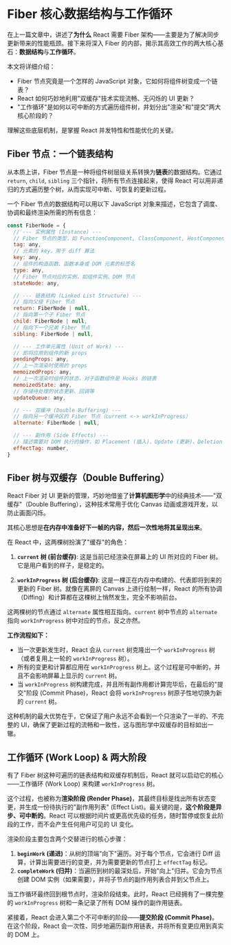 # Fiber 核心数据结构与工作循环

在上一篇文章中，讲述了**为什么** React 需要 Fiber 架构——主要是为了解决同步更新带来的性能瓶颈。接下来将深入 Fiber 的内部，揭示其高效工作的两大核心基石：**数据结构**与**工作循环**。

本文将详细介绍：

- Fiber 节点究竟是一个怎样的 JavaScript 对象，它如何将组件树变成一个链表？
- React 如何巧妙地利用"双缓存"技术实现流畅、无闪烁的 UI 更新？
- "工作循环"是如何以可中断的方式遍历组件树，并划分出"渲染"和"提交"两大核心阶段的？

理解这些底层机制，是掌握 React 并发特性和性能优化的关键。

## Fiber 节点：一个链表结构

从本质上讲，Fiber 节点是一种将组件树层级关系转换为**链表**的数据结构。它通过 `return`, `child`, `sibling` 三个指针，将所有节点连接起来，使得 React 可以用非递归的方式遍历整个树，从而实现可中断、可恢复的更新过程。

一个 Fiber 节点的数据结构可以用以下 JavaScript 对象来描述，它包含了调度、协调和最终渲染所需的所有信息：

```javascript
const FiberNode = {
  // --- 实例属性 (Instance) ---
  // Fiber 节点的类型，如 FunctionComponent, ClassComponent, HostComponent (div) 等
  tag: any,
  // 元素的 key，用于 diff 算法
  key: any,
  // 组件的构造函数、函数本身或 DOM 元素的标签名
  type: any,
  // Fiber 节点对应的实例，如组件实例、DOM 节点
  stateNode: any,

  // --- 链表结构 (Linked List Structure) ---
  // 指向父级 Fiber 节点
  return: FiberNode | null,
  // 指向第一个子 Fiber 节点
  child: FiberNode | null,
  // 指向下一个兄弟 Fiber 节点
  sibling: FiberNode | null,

  // --- 工作单元属性 (Unit of Work) ---
  // 即将应用到组件的新 props
  pendingProps: any,
  // 上一次渲染时使用的 props
  memoizedProps: any,
  // 上一次渲染时组件的状态，对于函数组件是 Hooks 的链表
  memoizedState: any,
  // 存储待处理的状态更新、回调等
  updateQueue: any,

  // --- 双缓冲 (Double Buffering) ---
  // 指向另一个缓冲区的 Fiber 节点（current <-> workInProgress）
  alternate: FiberNode | null,

  // --- 副作用 (Side Effects) ---
  // 描述需要对 DOM 执行的操作，如 Placement (插入)、Update (更新)、Deletion (删除)
  effectTag: number,
}
```

## Fiber 树与双缓存（Double Buffering）

React Fiber 对 UI 更新的管理，巧妙地借鉴了**计算机图形学**中的经典技术——"双缓存"（Double Buffering），这种技术常用于优化 Canvas 动画或游戏开发，以防止画面闪烁。

其核心思想是**在内存中准备好下一帧的内容，然后一次性地将其呈现出来**。

在 React 中，这两棵树扮演了"缓存"的角色：

1.  **`current` 树 (前台缓存)**: 这是当前已经渲染在屏幕上的 UI 所对应的 Fiber 树。它是用户看到的样子，是稳定的。

2.  **`workInProgress` 树 (后台缓存)**: 这是一棵正在内存中构建的、代表即将到来的更新的 Fiber 树。就像在离屏的 Canvas 上进行绘制一样，React 的所有协调（Diffing）和计算都在这棵树上悄然发生，完全不影响前台。

这两棵树的节点通过 `alternate` 属性相互指向。`current` 树中节点的 `alternate` 指向 `workInProgress` 树中对应的节点，反之亦然。

**工作流程如下：**

- 当一次更新发生时，React 会从 `current` 树克隆出一个 `workInProgress` 树（或者复用上一轮的 `workInProgress` 树）。
- 所有的变更和计算都应用在 `workInProgress` 树上。这个过程是可中断的，并且不会影响屏幕上显示的 `current` 树。
- 当 `workInProgress` 树构建完成，并且所有副作用都计算完毕后，在最后的"提交"阶段 (Commit Phase)，React 会将 `workInProgress` 树原子性地切换为新的 `current` 树。

这种机制的最大优势在于，它保证了用户永远不会看到一个只渲染了一半的、不完整的 UI，确保了更新过程的流畅和一致性，这与图形学中双缓存的目标如出一辙。

## 工作循环 (Work Loop) & 两大阶段

有了 Fiber 树这种可遍历的链表结构和双缓存机制后，React 就可以启动它的核心——工作循环 (Work Loop) 来构建 `workInProgress` 树。

这个过程，也被称为**渲染阶段 (Render Phase)**，其最终目标是找出所有状态变更，并生成一份待执行的"副作用列表" (Effect List)。最关键的是，**这个阶段是异步、可中断的**。React 可以根据时间片或更高优先级的任务，随时暂停或恢复此阶段的工作，而不会产生任何用户可见的 UI 变化。

渲染阶段主要包含两个交替进行的核心步骤：

1.  **`beginWork` (递进)**：从树的顶端"向下"遍历。对于每个节点，它会进行 Diff 运算，计算出需要进行的变更，并为需要更新的节点打上 `effectTag` 标记。
2.  **`completeWork` (归并)**：当遍历到树的最深处后，开始"向上"归并。它会为节点创建 DOM 实例（如果需要），并将子节点的副作用列表合并到父节点上。

当工作循环最终回到根节点时，渲染阶段结束。此时，React 已经拥有了一棵完整的 `workInProgress` 树和一条记录了所有 DOM 操作的副作用链表。

紧接着，React 会进入第二个不可中断的阶段——**提交阶段 (Commit Phase)**。在这个阶段，React 会一次性、同步地遍历副作用链表，并将所有变更应用到真实的 DOM 上。
